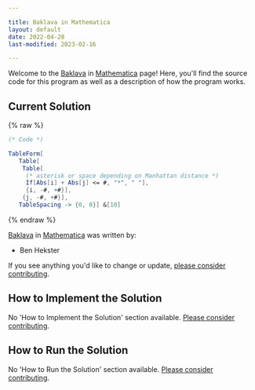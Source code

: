 ```yaml
---

title: Baklava in Mathematica
layout: default
date: 2022-04-28
last-modified: 2023-02-16

---
```


Welcome to the [Baklava](https://sampleprograms.io/projects/baklava) in [Mathematica](https://sampleprograms.io/languages/mathematica) page! Here, you'll find the source code for this program as well as a description of how the program works.

## Current Solution

{% raw %}

```mathematica
(* Code *)

TableForm[
   Table[
    Table[
     (* asterisk or space depending on Manhattan distance *)
     If[Abs[i] + Abs[j] <= #, "*", " "],
     {i, -#, +#}],
    {j, -#, +#}],
   TableSpacing -> {0, 0}] &[10]
```

{% endraw %}

[Baklava](https://sampleprograms.io/projects/baklava) in [Mathematica](https://sampleprograms.io/languages/mathematica) was written by:

- Ben Hekster

If you see anything you'd like to change or update, [please consider contributing](https://github.com/TheRenegadeCoder/sample-programs).

## How to Implement the Solution

No 'How to Implement the Solution' section available. [Please consider contributing](https://github.com/TheRenegadeCoder/sample-programs-website).

## How to Run the Solution

No 'How to Run the Solution' section available. [Please consider contributing](https://github.com/TheRenegadeCoder/sample-programs-website).
